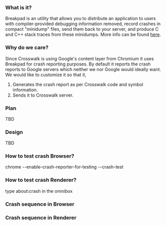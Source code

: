 ### What is it?
Breakpad is an utility that allows you to distribute an application to users with compiler-provided debugging information removed, record crashes in compact "minidump" files, send them back to your server, and produce C and C++ stack traces from these minidumps. More info can be found [here](http://code.google.com/p/google-breakpad/wiki/GettingStartedWithBreakpad). 

### Why do we care?
Since Crosswalk is using Google's content layer from Chromium it uses Breakpad for crash reporting purposes. By default it reports the crash reports to Google servers which neither we nor Google would ideally want. We would like to customize it so that it,

1. Generates the crash report as per Crosswalk code and symbol information.
2. Sends it to Crosswalk server.

### Plan
TBD

### Design
TBD


### How to test crash Browser?
chrome --enable-crash-reporter-for-testing --crash-test

### How to test crash Renderer?
type about:crash in the omnibox

### Crash sequence in Browser


### Crash sequence in Renderer

